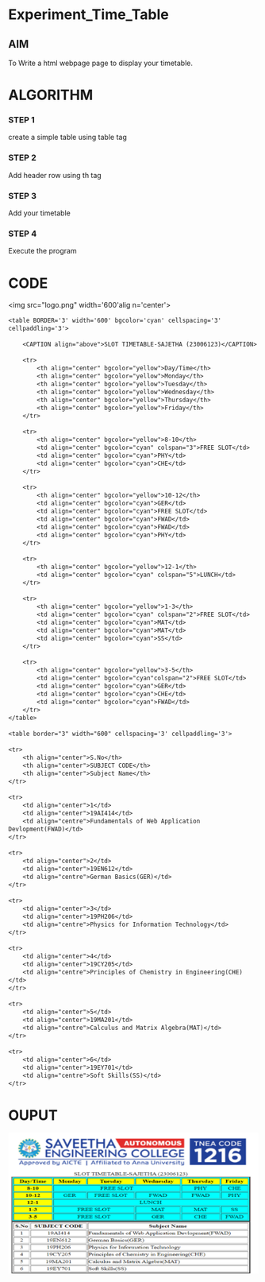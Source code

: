 # Experiment_Time_Table

## AIM
To Write a html webpage page to display your timetable.

# ALGORITHM
### STEP 1
create a simple table using table tag
### STEP 2
Add header row using th tag
### STEP 3
Add your timetable
### STEP 4
Execute the program

# CODE

<!DOCTYPE html>
<head>
 <title>SEC SLOT TIME TABLE</title>
</head>

<img src="logo.png" width='600'alig n='center'>
<body>

    <table BORDER='3' width='600' bgcolor='cyan' cellspacing='3' cellpaddling='3'>

        <CAPTION align="above">SLOT TIMETABLE-SAJETHA (23006123)</CAPTION>

        <tr>
            <th align="center" bgcolor="yellow">Day/Time</th>
            <th align="center" bgcolor="yellow">Monday</th>
            <th align="center" bgcolor="yellow">Tuesday</th>
            <th align="center" bgcolor="yellow">Wednesday</th>
            <th align="center" bgcolor="yellow">Thursday</th>
            <th align="center" bgcolor="yellow">Friday</th>
        </tr>

        <tr>
            <th align="center" bgcolor="yellow">8-10</th>
            <td align="center" bgcolor="cyan" colspan="3">FREE SLOT</td>
            <td align="center" bgcolor="cyan">PHY</td>
            <td align="center" bgcolor="cyan">CHE</td>
        </tr>

        <tr>
            <th align="center" bgcolor="yellow">10-12</th>
            <td align="center" bgcolor="cyan">GER</td>
            <td align="center" bgcolor="cyan">FREE SLOT</td>
            <td align="center" bgcolor="cyan">FWAD</td>
            <td align="center" bgcolor="cyan">FWAD</td>
            <td align="center" bgcolor="cyan">PHY</td>
        </tr>

        <tr>
            <th align="center" bgcolor="yellow">12-1</th>
            <td align="center" bgcolor="cyan" colspan="5">LUNCH</td>
        </tr>

        <tr>
            <th align="center" bgcolor="yellow">1-3</th>
            <td align="center" bgcolor="cyan" colspan="2">FREE SLOT</td>
            <td align="center" bgcolor="cyan">MAT</td>
            <td align="center" bgcolor="cyan">MAT</td>
            <td align="center" bgcolor="cyan">SS</td>
        </tr>

        <tr>
            <th align="center" bgcolor="yellow">3-5</th>
            <td align="center" bgcolor="cyan"colspan="2">FREE SLOT</td>
            <td align="center" bgcolor="cyan">GER</td>
            <td align="center" bgcolor="cyan">CHE</td>
            <td align="center" bgcolor="cyan">FWAD</td>
        </tr>
    </table>

    <table border="3" width="600" cellspacing='3' cellpaddling='3'>
    
    <tr>
        <th align="center">S.No</th>
        <th align="center">SUBJECT CODE</th>
        <th align="center">Subject Name</th>
    </tr>

    <tr>
        <td align="center">1</td>
        <td align="center">19AI414</td>
        <td align="centre">Fundamentals of Web Application Devlopment(FWAD)</td>
    </tr>

    <tr>
        <td align="center">2</td>
        <td align="center">19EN612</td>
        <td align="centre">German Basics(GER)</td>
    </tr>

    <tr>
        <td align="center">3</td>
        <td align="center">19PH206</td>
        <td align="centre">Physics for Information Technology</td>
    </tr>

    <tr>
        <td align="center">4</td>
        <td align="center">19CY205</td>
        <td align="centre">Principles of Chemistry in Engineering(CHE)</td>
    </tr>

    <tr>
        <td align="center">5</td>
        <td align="center">19MA201</td>
        <td align="centre">Calculus and Matrix Algebra(MAT)</td>
    </tr>

    <tr>
        <td align="center">6</td>
        <td align="center">19EY701</td>
        <td align="centre">Soft Skills(SS)</td>
    </tr>
</body>
</html>

# OUPUT
![Slot Time-table Sajetha](timetable.png)
